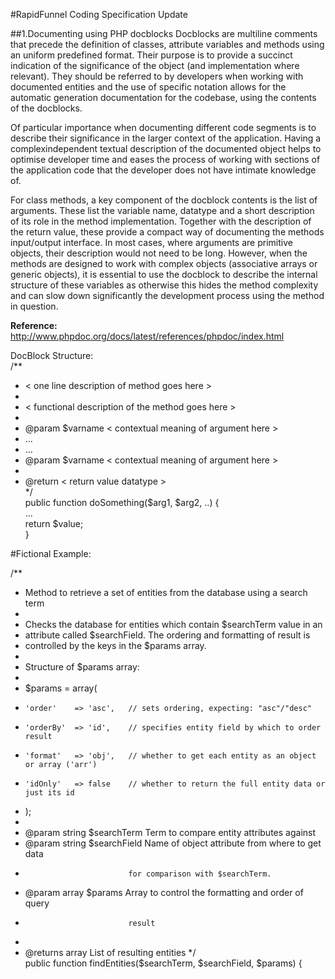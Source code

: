 #RapidFunnel Coding Specification Update

##1.Documenting using PHP doc­blocks 
Doc­blocks are multi­line comments that precede the definition of classes, attribute variables 
and methods using an uniform pre­defined format. Their purpose is to provide a succinct 
indication of the significance of the object (and implementation where relevant). They should be 
referred to by developers when working with documented entities and the use of specific 
notation allows for the automatic generation documentation for the code­base, using the 
contents of the doc­blocks. 
 
Of particular importance when documenting different code segments is to describe their 
significance in the larger context of the application. Having a complex­independent textual 
description of the documented object helps to optimise developer time and eases the process of 
working with sections of the application code that the developer does not have intimate 
knowledge of.  
 
For class methods, a key component of the doc­block contents is the list of arguments. These 
list the variable name, data­type and a short description of its role in the method 
implementation. Together with the description of the return value, these provide a compact way 
of documenting the methods input/output interface. In most cases, where arguments are 
primitive objects, their description would not need to be long. However, when the methods are 
designed to work with complex objects (associative arrays or generic objects), it is essential to 
use the doc­block to describe the internal structure of these variables as otherwise this hides 
the method complexity and can slow down significantly the development process using the 
method in question.  
 
**Reference:**
http://www.phpdoc.org/docs/latest/references/phpdoc/index.html 

Doc­Block Structure:   
/** 
 * <­­ one line description of method goes here ­­> 
 *  
 * <­­ functional description of the method goes here ­­> 
 * 
 * @param <datatype> $varname <­­ contextual meaning of argument here ­­> 
 * ... 
 * ... 
 * @param <datatype> $varname <­­ contextual meaning of argument here ­­> 
 * 
 * @return <­­ return value datatype ­­>   
 */  
public function doSomething($arg1, $arg2, ..) {   
    ...   
    return $value;  
} 

#Fictional Example: 

/** 
 * Method to retrieve a set of entities from the database using a search term  
 *  
 * Checks the database for entities which contain $searchTerm value in an 
 * attribute called $searchField. The ordering and formatting of result is 
 * controlled by the keys in the $params array. 
 *  
 * Structure of $params array: 
 * 
 * $params = array(  
 *     'order'    => 'asc',   // sets ordering, expecting: "asc"/"desc" 
 *     'orderBy'  => 'id',    // specifies entity field by which to order result 
 *     'format'   => 'obj',   // whether to get each entity as an object or array ('arr') 
 *     'idOnly'   => false    // whether to return the full entity data or just its id 
 * ); 
 *  
 * @param string $searchTerm  Term to compare entity attributes against 
 * @param string $searchField Name of object attribute from where to get data  
 *                            for comparison with $searchTerm. 
 * @param array  $params      Array to control the formatting and order of query  
 *                            result 
 * 
 * @returns array List of resulting entities 
 */  
public function findEntities($searchTerm, $searchField, $params) {   
